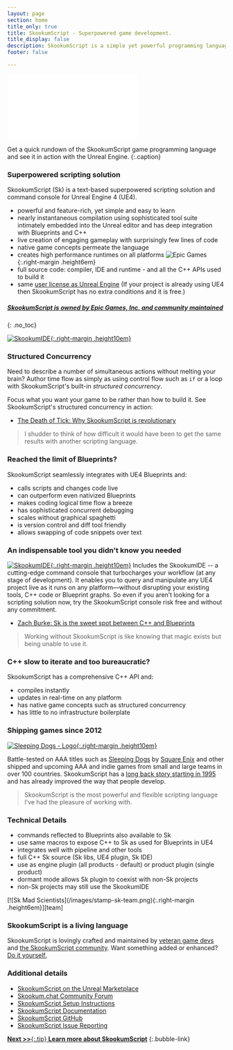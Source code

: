 ```yaml
---
layout: page
section: home
title_only: true
title: SkookumScript - Superpowered game development.
title_display: false
description: SkookumScript is a simple yet powerful programming language for creating amazing gameplay without melting your brain. Better coding through mad science!
footer: false

---
```

<div class='embed-container'>
  <iframe src="//player.vimeo.com/video/133828708" frameborder='0' webkitAllowFullScreen mozallowfullscreen allowFullScreen></iframe>
</div>

Get a quick rundown of the SkookumScript game programming language and see it in action with the Unreal Engine.
{:.caption}

<div markdown="1" class="popround">

### Superpowered scripting solution

SkookumScript (Sk) is a text-based superpowered scripting solution and command console for Unreal Engine 4 (UE4).

- powerful and feature-rich, yet simple and easy to learn
- nearly instantaneous compilation using sophisticated tool suite
  intimately embedded into the Unreal editor and has deep integration with Blueprints and C++
- live creation of engaging gameplay with surprisingly few lines of code
- native game concepts permeate the language
- creates high performance runtimes on all platforms ![Epic Games](/images/epic-games-logo-white-sm.png){:.right-margin .height6em} 
- full source code: compiler, IDE and runtime - and all the C++ APIs used to build it
- same [user license as Unreal Engine][license] (If your project is already using UE4 then SkookumScript has no extra conditions and it is free.)

##### [SkookumScript is owned by Epic Games, Inc. and community maintained][acquired]
{: .no_toc}
</div>

<div markdown="1" class="focus">

[![SkookumIDE](/images/DeathOfTick.jpg){:.right-margin .height10em}][death-tick]
### Structured Concurrency
Need to describe a number of simultaneous actions without melting your brain? Author time flow as simply as using control flow such as `if` or a loop with SkookumScript's built-in _structured concurrency_.

Focus what you want your game to be rather than how to build it. See SkookumScript's structured concurrency in action:
- [The Death of Tick: Why SkookumScript is revolutionary][death-tick]

> I shudder to think of how difficult it would have been to get the same results with another scripting language.
</div>

### Reached the limit of Blueprints?

SkookumScript seamlessly integrates with UE4 Blueprints and:

- calls scripts and changes code live
- can outperform even nativized Blueprints
- makes coding logical time flow a breeze
- has sophisticated concurrent debugging
- scales without graphical spaghetti
- is version control and diff tool friendly
- allows swapping of code snippets over text

<div markdown="1" class="focus">

### An indispensable tool you didn't know you needed
[![SkookumIDE](/images/galleries/SkIDE-thumb.jpg){:.right-margin .height10em}](/images/galleries/SkookumIDE_Pro.png)
Includes the SkookumIDE -- a cutting-edge command console that turbocharges your workflow (at any stage of development). It enables you to query and manipulate any UE4 project live as it runs on any platform—without disrupting your existing tools, C++ code or Blueprint graphs. So even if you aren’t looking for a scripting solution now, try the SkookumScript console risk free and without any commitment.

- [Zach Burke: Sk is the sweet spot between C++ and Blueprints](https://www.quora.com/What-do-you-guys-think-of-skookumscript-programming-language/answer/Zachary-Burke-1)

>  Working without SkookumScript is like knowing that magic exists but being unable to use it.
</div>

### C++ slow to iterate and too bureaucratic?

SkookumScript has a comprehensive C++ API and:

- compiles instantly
- updates in real-time on any platform
- has native game concepts such as structured concurrency
- has little to no infrastructure boilerplate

<div markdown="1" class="focus">

### Shipping games since 2012
[![Sleeping Dogs - Logo](/images/SleepingDogsPortrait.jpg){:.right-margin .height10em}](/about/#sleeping-dogs)

Battle-tested on AAA titles such as [Sleeping Dogs](/about/#sleeping-dogs) by [Square Enix](http://www.square-enix.com/) and other shipped and upcoming AAA and indie games from small and large teams in over 100 countries. SkookumScript has a [long back story starting in 1995](/about/origin/) and has already improved the way that people develop.

> SkookumScript is the most powerful and flexible scripting language I’ve had the pleasure of working with.
</div>

### Technical Details

- commands reflected to Blueprints also available to Sk
- use same macros to expose C++ to Sk as used for Blueprints in UE4
- integrates well with pipeline and other tools
- full C++ Sk source (Sk libs, UE4 plugin, Sk IDE)
- use as engine plugin (all products - default) or product plugin (single product)
- dormant mode allows Sk plugin to coexist with non-Sk projects
- non-Sk projects may still use the SkookumIDE

<div markdown="1" class="focus">
[![Sk Mad Scientists](/images/stamp-sk-team.png){:.right-margin .height6em}][team]

### SkookumScript is a living language

SkookumScript is lovingly crafted and maintained by [veteran game devs][team] and [the SkookumScript community][forum]. Want something added or enhanced? [Do it yourself.](https://github.com/EpicSkookumScript/SkookumScript-Plugin)
</div>

### Additional details

- [SkookumScript on the Unreal Marketplace](https://www.unrealengine.com/marketplace/en-US/product/skookumscript)
- <a href="https://skookum.chat"  tooltip="External link to community forum for help and support (Not affiliated with Epic Games)" flow="right">Skookum.chat Community Forum</a>
- [SkookumScript Setup Instructions](/docs/ue4/setup/)
- [SkookumScript Documentation](/docs/)
- [SkookumScript GitHub](https://github.com/EpicSkookumScript/SkookumScript-Plugin)
- [SkookumScript Issue Reporting](https://github.com/EpicSkookumScript/SkookumScript-Plugin/issues)

[**Next >>**{:.tip} **Learn more about SkookumScript**](/about/)
{:.bubble-link}


[acquired]: /blog/2019/01-23-epic-aquires-agog/
[death-tick]: https://error454.com/2017/03/09/the-death-of-tick-ue4-the-future-of-programming/ "The death of tick"
[forum]: https://skookum.chat "The SkookumScript Community Run Forum"
[license]: https://www.unrealengine.com/en-US/eula "Unreal End User License"
[team]: /about/team/ "The SkookumScript Team - past and present"
